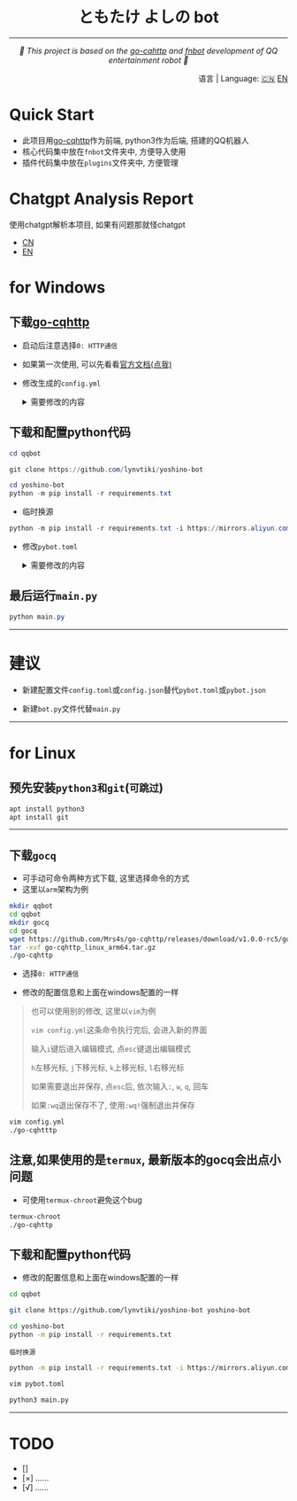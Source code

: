 <div align="center">

# ともたけ よしの bot
*********************

_🌱 This project is based on the [go-cqhttp](https://github.com/Mrs4s/go-cqhttp) and [fnbot](https://github.com/lynvtiki/yoshino-bot) development of QQ entertainment robot 🌱_

</div>

<div align="right">
  语言 | Language:
  <a title="Chinese" href="/README.md">🇨🇳</a>
  <a title="English" href="/docs/README_en.md">EN</a>
</div>



# Quick Start
- 此项目用[go-cqhttp](https://github.com/Mrs4s/go-cqhttp)作为前端,
  python3作为后端, 搭建的QQ机器人
- 核心代码集中放在`fnbot`文件夹中, 方便导入使用
- 插件代码集中放在`plugins`文件夹中, 方便管理



# Chatgpt Analysis Report

使用chatgpt解析本项目, 如果有问题那就怪chatgpt

- [CN](https://github.com/lynvtiki/yoshino-bot/blob/master/docs/chatgpt_analysis_report.md)
- [EN](https://github.com/lynvtiki/yoshino-bot/blob/master/docs/chatgpt_analysis_report_en.md)



# for Windows

## 下载[go-cqhttp](https://github.com/Mrs4s/go-cqhttp)

- 启动后注意选择`0: HTTP通信`

- 如果第一次使用, 可以先看看[官方文档(点我)](https://docs.go-cqhttp.org/guide/#go-cqhttp)

- 修改生成的`config.yml`

  <details>
  <summary>需要修改的内容</summary>

  ```yml
  account: # 账号相关
    uin: 123456789 # QQ账号
    password: '' # 密码为空时使用扫码登录
  ```
  and
  ```yml
  # 连接服务列表
  servers:
    # 添加方式，同一连接方式可添加多个，具体配置说明请查看文档
    #- http: # http 通信
    #- ws:   # 正向 Websocket
    #- ws-reverse: # 反向 Websocket
    #- pprof: #性能分析服务器

    - http: # HTTP 通信设置
        address: 127.0.0.1:9900 # HTTP监听地址
        timeout: 5      # 反向 HTTP 超时时间, 单位秒，<5 时将被忽略
        long-polling:   # 长轮询拓展
          enabled: false       # 是否开启
          max-queue-size: 2000 # 消息队列大小，0 表示不限制队列大小，谨慎使用
        middlewares:
          <<: *default # 引用默认中间件
        post:           # 反向HTTP POST地址列表
        #- url: ''                # 地址
        #  secret: ''             # 密钥
        #  max-retries: 3         # 最大重试，0 时禁用
        #  retries-interval: 1500 # 重试时间，单位毫秒，0 时立即
          - url: http://127.0.0.1:9901/ # 地址
            secret: ''                  # 密钥
            max-retries: 10             # 最大重试，0 时禁用
            retries-interval: 1000      # 重试时间，单位毫秒，0 时立即
  ```

  </details>

## 下载和配置python代码

```powershell
cd qqbot
```

```powershell
git clone https://github.com/lynvtiki/yoshino-bot
```

```powershell
cd yoshino-bot
python -m pip install -r requirements.txt
```

- 临时换源
```powershell
python -m pip install -r requirements.txt -i https://mirrors.aliyun.com/pypi/simple/
```

- 修改`pybot.toml`
  <details>
  <summary>需要修改的内容</summary>

  ```toml
  host = "127.0.0.1"
  port = 9900 # 对应gocq的config.yml中的 address: 127.0.0.1:9900
  post = 9901 # 对应gocq的config.yml中的 - url: http://127.0.0.1:9901/
  bot_qq = 123456789 # qq账号
  group_list = [123456,1234567] # 需要添加的qq群号
  ```

  </details>

## 最后运行`main.py`

```powershell
python main.py
```

---

# 建议

- 新建配置文件`config.toml`或`config.json`替代`pybot.toml`或`pybot.json`

- 新建`bot.py`文件代替`main.py`

---

# for Linux

## 预先安装`python3和git`(`可跳过`)

```bash
apt install python3
apt install git
```

---

## 下载`gocq`
- 可手动可命令两种方式下载, 这里选择命令的方式
- 这里以`arm`架构为例

```bash
mkdir qqbot
cd qqbot
mkdir gocq
cd gocq
wget https://github.com/Mrs4s/go-cqhttp/releases/download/v1.0.0-rc5/go-cqhttp_linux_arm64.tar.gz
tar -xvf go-cqhttp_linux_arm64.tar.gz
./go-cqhttp
```

- 选择`0: HTTP通信`

- 修改的配置信息和上面在windows配置的一样

> 也可以使用别的修改, 这里以`vim`为例
>
> `vim config.yml`这条命令执行完后, 会进入新的界面
>
> 输入`i`键后进入编辑模式, 点`esc`键退出编辑模式
>
> `h`左移光标, `j`下移光标, `k`上移光标, `l`右移光标
>
> 如果需要退出并保存, 点`esc`后, 依次输入`:`, `w`, `q`, 回车
>
> 如果`:wq`退出保存不了, 使用`:wq!`强制退出并保存

```bash
vim config.yml
./go-cqhtttp
```

## 注意,如果使用的是`termux`, 最新版本的gocq会出点小问题

- 可使用`termux-chroot`避免这个bug

```bash
termux-chroot
./go-cqhttp
```

## 下载和配置python代码

- 修改的配置信息和上面在windows配置的一样

```bash
cd qqbot
```

```bash
git clone https://github.com/lynvtiki/yoshino-bot yoshino-bot
```

```bash
cd yoshino-bot
python -m pip install -r requirements.txt
```

`临时换源`
```bash
python -m pip install -r requirements.txt -i https://mirrors.aliyun.com/pypi/simple/
```

```bash
vim pybot.toml
```

```bash
python3 main.py
```

---

# TODO

- []
- [×] ......
- [√] ......
